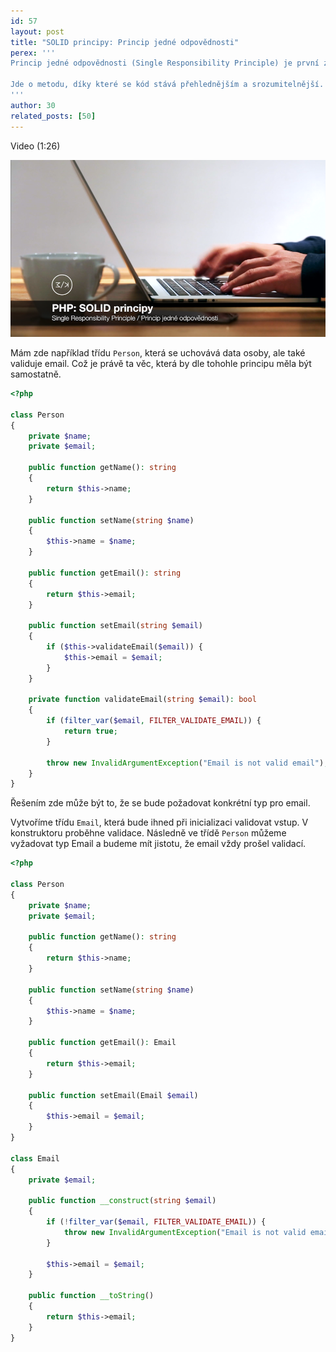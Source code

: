 ```yaml
---
id: 57
layout: post
title: "SOLID principy: Princip jedné odpovědnosti"
perex: '''
Princip jedné odpovědnosti (Single Responsibility Principle) je první z pěti principů SOLID (právě to S).

Jde o metodu, díky které se kód stává přehlednějším a srozumitelnější. Říká třídě, že je zodpovědná pouze za jednu jedinou věc.
'''
author: 30
related_posts: [50]
---
```


Video (1:26)

[![Video na Youtube](/assets/images/posts/2018/solid-1/youtube.png)](http://www.youtube.com/watch?v=GeezKhlAV-w)

Mám zde například třídu ```Person```, která se uchovává data osoby, ale také validuje email. Což je právě ta věc, která by dle tohohle principu měla být samostatně.

```php
<?php

class Person
{
    private $name;
    private $email;

    public function getName(): string
    {
        return $this->name;
    }

    public function setName(string $name)
    {
        $this->name = $name;
    }

    public function getEmail(): string
    {
        return $this->email;
    }

    public function setEmail(string $email)
    {
        if ($this->validateEmail($email)) {
            $this->email = $email;
        }
    }

    private function validateEmail(string $email): bool
    {
        if (filter_var($email, FILTER_VALIDATE_EMAIL)) {
            return true;
        } 
        
        throw new InvalidArgumentException("Email is not valid email");
    }
}
```

Řešením zde může být to, že se bude požadovat konkrétní typ pro email.

Vytvoříme třídu ```Email```, která bude ihned při inicializaci validovat vstup. V konstruktoru proběhne validace. Následně ve třídě ```Person``` můžeme vyžadovat typ Email a budeme mít jistotu, že email vždy prošel validací.

```php
<?php

class Person
{
    private $name;
    private $email;

    public function getName(): string
    {
        return $this->name;
    }

    public function setName(string $name)
    {
        $this->name = $name;
    }

    public function getEmail(): Email
    {
        return $this->email;
    }

    public function setEmail(Email $email)
    {
        $this->email = $email;
    }
}

class Email
{
    private $email;

    public function __construct(string $email)
    {
        if (!filter_var($email, FILTER_VALIDATE_EMAIL)) {
            throw new InvalidArgumentException("Email is not valid email");
        }

        $this->email = $email;
    }

    public function __toString()
    {
        return $this->email;
    }
}
```
